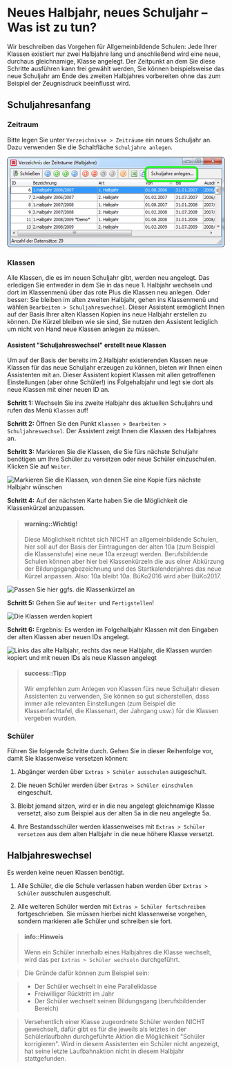 # Neues Halbjahr, neues Schuljahr – Was ist zu tun?

Wir beschreiben das Vorgehen für Allgemeinbildende Schulen: Jede Ihrer Klassen existiert nur zwei Halbjahre lang und anschließend wird eine neue, durchaus gleichnamige, Klasse angelegt. Der Zeitpunkt an dem Sie diese Schritte ausführen kann frei gewählt werden, Sie können beispielsweise das neue Schuljahr am Ende des zweiten Halbjahres vorbereiten ohne das zum Beispiel der Zeugnisdruck beeinflusst wird.

## Schuljahresanfang

### Zeitraum

Bitte legen Sie unter `Verzeichnisse > Zeiträume` ein neues Schuljahr an. Dazu verwenden Sie die Schaltfläche `Schuljahre anlegen`.

![Schaltfläche zum Anlegen eines neuen Schuljahres](../images/dialog-zeitraeumeverz-neu.png)

### Klassen

Alle Klassen, die es im neuen Schuljahr gibt, werden neu angelegt. Das erledigen Sie entweder in dem Sie in das neue 1. Halbjahr wechseln und dort im Klassenmenü über das rote Plus die Klassen neu anlegen. Oder besser: Sie bleiben im alten zweiten Halbjahr, gehen ins Klassenmenü und wählen `Bearbeiten > Schuljahreswechsel`. Dieser Assistent ermöglicht Ihnen auf der Basis Ihrer alten Klassen Kopien ins neue Halbjahr erstellen zu können. Die Kürzel bleiben wie sie sind, Sie nutzen den Assistent lediglich um nicht von Hand neue Klassen anlegen zu müssen.

#### Assistent "Schuljahreswechsel" erstellt neue Klassen

Um auf der Basis der bereits im 2.Halbjahr existierenden Klassen neue Klassen für das neue Schuljahr erzeugen zu können, bieten wir Ihnen einen Assistenten mit an. Dieser Assistent kopiert Klassen mit allen getroffenen Einstellungen (aber ohne Schüler!) ins Folgehalbjahr und legt sie dort als neue Klassen mit einer neuen ID an.

**Schritt 1:**
Wechseln Sie ins zweite Halbjahr des aktuellen Schuljahrs und rufen das Menü `Klassen` auf!

**Schritt 2:**
Öffnen Sie den Punkt `Klassen > Bearbeiten > Schuljahreswechsel`. Der Assistent zeigt Ihnen die Klassen des Halbjahres an. 

**Schritt 3:**
Markieren Sie die Klassen, die Sie fürs nächste Schuljahr benötigen um Ihre Schüler zu versetzen oder neue Schüler einzuschulen. Klicken Sie auf `Weiter`. 

![Markieren Sie die Klassen, von denen Sie eine Kopie fürs nächste Halbjahr wünschen](/images/schuljahreswechsel/schuljahreswechsel01.png)

**Schritt 4:**
 Auf der nächsten Karte haben Sie die Möglichkeit die Klassenkürzel anzupassen. 

> #### warning::Wichtig!
>
> Diese Möglichkeit richtet sich NICHT an allgemeinbildende Schulen, hier soll auf der Basis der Eintragungen der alten 10a (zum Beispiel die Klassenstufe) eine neue 10a erzeugt werden. Berufsbildende Schulen können aber hier bei Klassenkürzeln die aus einer Abkürzung der Bildungsgangbezeichnung und des Startkalenderjahres das neue Kürzel anpassen. 
Also: 10a bleibt 10a. BüKo2016 wird aber BüKo2017.

![Passen Sie hier ggfs. die Klassenkürzel an](/images/schuljahreswechsel/schuljahreswechsel02.png)

**Schritt 5:**
 Gehen Sie auf `Weiter `und `Fertigstellen`! 

![Die Klassen werden kopiert](/images/schuljahreswechsel/schuljahreswechsel03.png)


**Schritt 6:**
Ergebnis: Es werden im Folgehalbjahr Klassen mit den Eingaben der alten Klassen aber neuen IDs angelegt.

![Links das alte Halbjahr, rechts das neue Halbjahr, die Klassen wurden kopiert und mit neuen IDs als neue Klassen angelegt](/images/schuljahreswechsel/schuljahreswechsel04.png)


> #### success::Tipp
>
> Wir empfehlen zum Anlegen von Klassen fürs neue Schuljahr diesen Assistenten zu verwenden, Sie können so gut sicherstellen, dass immer alle relevanten Einstellungen (zum Beispiel die Klassenfachtafel, die Klassenart, der Jahrgang usw.) für die Klassen vergeben wurden.


### Schüler

Führen Sie folgende Schritte durch. Gehen Sie in dieser Reihenfolge vor, damit Sie klassenweise versetzen können:

1. Abgänger werden über `Extras > Schüler ausschulen` ausgeschult. 

2. Die neuen Schüler werden über `Extras > Schüler einschulen` eingeschult.

3. Bleibt jemand sitzen, wird er in die neu angelegt gleichnamige Klasse versetzt, also zum Beispiel aus der alten 5a in die neu angelegte 5a.

4. Ihre Bestandsschüler werden klassenweises mit `Extras > Schüler versetzen` aus dem alten Halbjahr in die neue höhere Klasse versetzt. 
	
## Halbjahreswechsel

Es werden keine neuen Klassen benötigt. 

1. Alle Schüler, die die Schule verlassen haben werden über `Extras > Schüler` ausschulen ausgeschult.

2. Alle weiteren Schüler werden mit `Extras > Schüler fortschreiben` fortgeschrieben. Sie müssen hierbei nicht klassenweise vorgehen, sondern markieren alle Schüler und schreiben sie fort.

> #### info::Hinweis
> Wenn ein Schüler innerhalb eines Halbjahres die Klasse wechselt, wird das per `Extras > Schüler wechseln` durchgeführt. 

> Die Gründe dafür können zum Beispiel sein: 

> * Der Schüler wechselt in eine Parallelklasse
> * Freiwilliger Rücktritt im Jahr
> * Der Schüler wechselt seinen Bildungsgang (berufsbildender Bereich)

> Versehentlich einer Klasse zugeordnete Schüler werden NICHT gewechselt, dafür gibt es für die jeweils als letztes in der Schülerlaufbahn durchgeführte Aktion die Möglichkeit "Schüler korrigieren". Wird in diesem Assistenten ein Schüler nicht angezeigt, hat seine letzte Laufbahnaktion nicht in diesem Halbjahr stattgefunden. 

 





